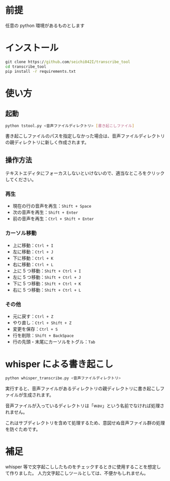 # 前提

任意の python 環境があるものとします

# インストール

```cmd
git clone https://github.com/seichi042I/transcribe_tool
cd transcribe_tool
pip install -r requirements.txt
```

# 使い方

## 起動

```bash
python tstool.py <音声ファイルディレクトリ> [書き起こしファイル]
```

書き起こしファイルのパスを指定しなかった場合は、音声ファイルディレクトリの親ディレクトリに新しく作成されます。

## 操作方法

テキストエディタにフォーカスしないといけないので、適当なところをクリックしてください。

### 再生

- 現在の行の音声を再生：`Shift + Space`
- 次の音声を再生：`Shift + Enter`
- 前の音声を再生：`Ctrl + Shift + Enter`

### カーソル移動

- 上に移動：`Ctrl + I`
- 左に移動：`Ctrl + J`
- 下に移動：`Ctrl + K`
- 右に移動：`Ctrl + L`
- 上に 5 つ移動：`Shift + Ctrl + I`
- 左に 5 つ移動：`Shift + Ctrl + J`
- 下に 5 つ移動：`Shift + Ctrl + K`
- 右に 5 つ移動：`Shift + Ctrl + L`

### その他

- 元に戻す：`Ctrl + Z`
- やり直し：`Ctrl + Shift + Z`
- 変更を保存：`Ctrl + S`
- 行を削除：`Shift + BackSpace`
- 行の先頭・末尾にカーソルをトグル：`Tab`

# whisper による書き起こし

```bash
python whisper_transcribe.py <音声ファイルディレクトリ>
```

実行すると、音声ファイルがあるディレクトリの親ディレクトリに書き起こしファイルが生成されます。

音声ファイルが入っているディレクトリは「wav」という名前でなければ処理されません。

これはサブディレクトリを含めて処理するため、意図せぬ音声ファイル群の処理を防ぐためです。

# 補足

whisper 等で文字起こししたものをチェックするときに使用することを想定して作りました。
人力文字起こしツールとしては、不便かもしれません。
